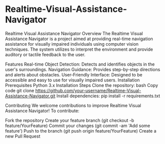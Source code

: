 # Realtime-Visual-Assistance-Navigator

Realtime Visual Assistance Navigator
Overview
The Realtime Visual Assistance Navigator is a project aimed at providing real-time navigation assistance for visually impaired individuals using computer vision techniques. The system utilizes  to interpret the environment and provide auditory or tactile feedback to the user.

Features
Real-time Object Detection: Detects and identifies objects in the user's surroundings.
Navigation Guidance: Provides step-by-step directions and alerts about obstacles.
User-Friendly Interface: Designed to be accessible and easy to use for visually impaired users.
Installation
Prerequisites
Python 3.x
Installation Steps
Clone the repository:
bash
Copy code
git clone https://github.com/your-username/Realtime-Visual-Assistance-Navigator.git
Install dependencies:
pip install -r requirements.txt

Contributing
We welcome contributions to improve Realtime Visual Assistance Navigator! To contribute:

Fork the repository
Create your feature branch (git checkout -b feature/YourFeature)
Commit your changes (git commit -am 'Add some feature')
Push to the branch (git push origin feature/YourFeature)
Create a new Pull Request
